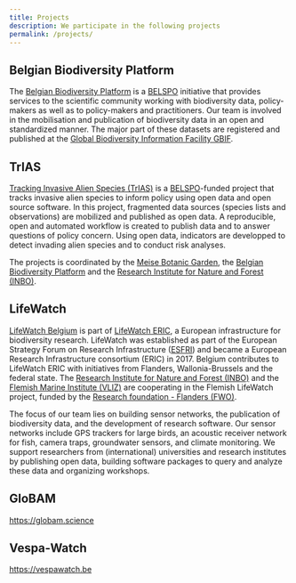 ```yaml
---
title: Projects
description: We participate in the following projects
permalink: /projects/
---
```


## Belgian Biodiversity Platform
The [Belgian Biodiversity Platform](http://www.biodiversity.be) is a [BELSPO](http://www.belspo.be) initiative that provides services to the scientific community working with biodiversity data, policy-makers as well as to policy-makers and practitioners. Our team is involved in the mobilisation and publication of biodiversity data in an open and standardized manner. The major part of these datasets are registered and published at the [Global Biodiversity Information Facility GBIF](http://www.gbif.org).

## TrIAS
[Tracking Invasive Alien Species (TrIAS)](http://trias-project.be) is a [BELSPO](http://www.belspo.be)-funded project that tracks invasive alien species to inform policy using open data and open source software. In this project, fragmented data sources (species lists and observations) are mobilized and published as open data. A reproducible, open and automated workflow is created to publish data and to answer questions of policy concern. Using open data, indicators are developped to detect invading alien species and to conduct risk analyses.

The projects is coordinated by the [Meise Botanic Garden](http://www.plantentuinmeise.be/en), the [Belgian Biodiversity Platform](http://www.biodiversity.be) and the [Research Institute for Nature and Forest (INBO)](http://www.inbo.be/en).

## LifeWatch

[LifeWatch Belgium](http://www.lifewatch.be) is part of [LifeWatch ERIC](http://www.lifewatch.eu/), a European infrastructure for biodiversity research. LifeWatch was established as part of the European Strategy Forum on Research Infrastructure ([ESFRI](http://ec.europa.eu/research/infrastructures/index_en.cfm?pg=esfri)) and became a European Research Infrastructure consortium (ERIC) in 2017. Belgium contributes to LifeWatch ERIC with initiatives from Flanders, Wallonia-Brussels and the federal state. The [Research Institute for Nature and Forest (INBO)](http://www.inbo.be/en/) and the [Flemish Marine Institute (VLIZ)](http://www.vliz.be/en) are cooperating in the Flemish LifeWatch project, funded by the [Research foundation - Flanders (FWO)](http://www.fwo.be/en/).

The focus of our team lies on building sensor networks, the publication of biodiversity data, and the development of research software. Our sensor networks include GPS trackers for large birds, an acoustic receiver network for fish, camera traps, groundwater sensors, and climate monitoring. We support researchers from (international) universities and research institutes by publishing open data, building software packages to query and analyze these data and organizing workshops.

## GloBAM

<https://globam.science>

## Vespa-Watch

<https://vespawatch.be>
